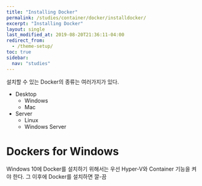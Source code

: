 ```yaml
---
title: "Installing Docker"
permalink: /studies/container/docker/installdocker/
excerpt: "Installing Docker"
layout: single
last_modified_at: 2019-08-20T21:36:11-04:00
redirect_from:
  - /theme-setup/
toc: true
sidebar:
  nav: "studies"
---
```

설치할 수 있는 Docker의 종류는 여러가지가 있다.
 * Desktop
   * Windows
   * Mac
 * Server
   * Linux
   * Windows Server

# Dockers for Windows
Windows 10에 Docker를 설치하기 위해서는 우선 Hyper-V와 Container 기능을 켜야 한다. 그 이후에 Docker를 설치하면 깔-끔

